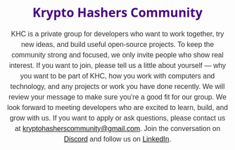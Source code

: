 <h1 align="center" style="font-family: 'Segoe UI', Tahoma, Geneva, Verdana, sans-serif; font-weight: 700; color: #4b0082;">
  Krypto Hashers Community
</h1>

<p align="center" style="max-width:600px; margin: auto; font-family: Arial, sans-serif; font-size: 16px; line-height: 1.5; color: #333;">
  KHC is a private group for developers who want to work together, try new ideas, and build useful open-source projects. To keep the community strong and focused, we only invite people who show real interest. If you want to join, please tell us a little about yourself — why you want to be part of KHC, how you work with computers and technology, and any projects or work you have done recently. We will review your message to make sure you’re a good fit for our group. We look forward to meeting developers who are excited to learn, build, and grow with us. If you want to apply or ask questions, please contact us at <a href="mailto:kryptohasherscommunity@gmail.com">kryptohasherscommunity@gmail.com</a>. Join the conversation on <a href="https://discord.gg/H9xJxb9rzG">Discord</a> and follow us on <a href="https://www.linkedin.com/company/krypto-hashers-community/">LinkedIn</a>.
</p>
